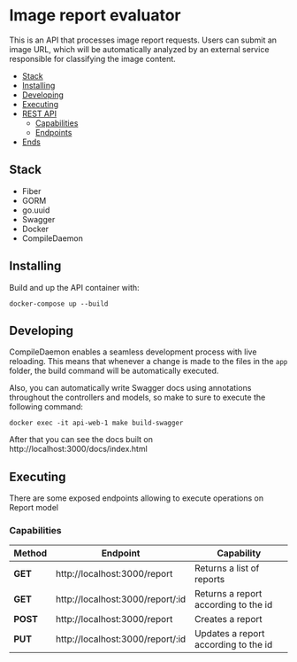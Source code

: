 # Image report evaluator

This is an API that processes image report requests. Users can submit an image URL, which will be automatically analyzed by an external service responsible for classifying the image content.

- [Stack](#stack)
- [Installing](#installing)
- [Developing](#developing)
- [Executing](#executing)
- [REST API](#rest-api)
  - [Capabilities](#capabilities)
  - [Endpoints](#endpoints)
- [Ends](#ends)

## Stack

- Fiber
- GORM
- go.uuid
- Swagger
- Docker
- CompileDaemon

## Installing

Build and up the API container with:

```
docker-compose up --build
```

## Developing

CompileDaemon enables a seamless development process with live reloading. This means that whenever a change is made to the files in the `app` folder, the build command will be automatically executed.

Also, you can automatically write Swagger docs using annotations throughout the controllers and models, so make to sure to execute the following command:

```
docker exec -it api-web-1 make build-swagger
```

After that you can see the docs built on http://localhost:3000/docs/index.html


## Executing

There are some exposed endpoints allowing to execute operations on Report model

### Capabilities

<table class="demo">
  <thead>
    <tr>
      <th>Method</th>
      <th>Endpoint</th>
      <th>Capability</th>
    </tr>
  </thead>
  <tbody>
    <tr>
      <td><strong>GET</strong></td>
      <td>http://localhost:3000/report</td>
      <td>Returns a list of reports</td>
    </tr>
    <tr>
      <td><strong>GET</strong></td>
      <td>http://localhost:3000/report/:id</td>
      <td>Returns a report according to the id</td>
    </tr>
    <tr>
      <td><strong>POST</strong></td>
      <td>http://localhost:3000/report</td>
      <td>Creates a report</td>
    </tr>
    <tr>
      <td><strong>PUT</strong></td>
      <td>http://localhost:3000/report/:id</td>
      <td>Updates a report according to the id</td>
    </tr>
  </tbody>
</table>